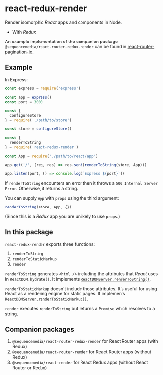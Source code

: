 # react-redux-render

Render isomorphic _React_ apps and components in Node.

- With _Redux_

An example implementation of the companion package `@sequencemedia/react-router-redux-render` can be found in [react-router-pagination-io](http://github.com/sequencemedia/react-router-pagination-io.git).

## Example

In Express:

```javascript
const express = require('express')

const app = express()
const port = 3000

const {
  configureStore
} = require('./path/to/store')

const store = configureStore()

const {
  renderToString
} = require('react-redux-render')

const App = require('./path/to/react/app')

app.get('/', (req, res) => res.send(renderToString(store, App)))

app.listen(port, () => console.log(`Express ${port}`))
```

If `renderToString` encounters an error then it throws a `500 Internal Server Error`. Otherwise, it returns a string.

You can supply `App` with `props` using the third argument:

```javascript
renderToString(store, App, {})
```

(Since this is a _Redux_ app you are unlikely to use `props`.)

## In this package

`react-redux-render` exports three functions:

1. `renderToString`
2. `renderToStaticMarkup`
3. `render`

`renderToString` generates `<html />` including the attributes that _React_ uses in `ReactDOM.hydrate()`. It implements [`ReactDOMServer.renderToString()`](https://react.dev/reference/react-dom/server/renderToString).

`renderToStaticMarkup` doesn't include those attributes. It's useful for using React as a rendering engine for static pages. It implements [`ReactDOMServer.renderToStaticMarkup()`](https://react.dev/reference/react-dom/server/renderToStaticMarkup).

`render` executes `renderToString` but returns a `Promise` which resolves to a string.

## Companion packages

1. `@sequencemedia/react-router-redux-render` for React Router apps (with Redux)
2. `@sequencemedia/react-router-render` for React Router apps (without Redux)
3. `@sequencemedia/react-render` for React Redux apps (without React Router or Redux)
